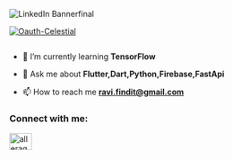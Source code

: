 
![LinkedIn Bannerfinal](https://user-images.githubusercontent.com/119127289/235489625-04e93544-166e-4270-a779-787a2a14f296.png)


<p align="left"> <a href="https://github.com/ryo-ma/github-profile-trophy"><img src="https://github-profile-trophy.vercel.app/?username=Oauth-Celestial" alt="Oauth-Celestial" /></a> </p>

<p align="left"> <a href="https://twitter.com/" target="blank"><img src="https://img.shields.io/twitter/follow/?logo=twitter&style=for-the-badge" alt="" /></a> </p>

- 🌱 I’m currently learning **TensorFlow**

- 💬 Ask me about **Flutter,Dart,Python,Firebase,FastApi**

- 📫 How to reach me **ravi.findit@gmail.com**

<h3 align="left">Connect with me:</h3>
<p align="left">
<a href="https://www.hackerrank.com/allerage" target="blank"><img align="center" src="https://raw.githubusercontent.com/rahuldkjain/github-profile-readme-generator/master/src/images/icons/Social/hackerrank.svg" alt="allerage" height="30" width="40" /></a>
</p>



<!-- <p><img align="center" src="https://github-readme-streak-stats.herokuapp.com/?user=Oauth-Celestial&" alt="Oauth-Celestial" /></p> -->

